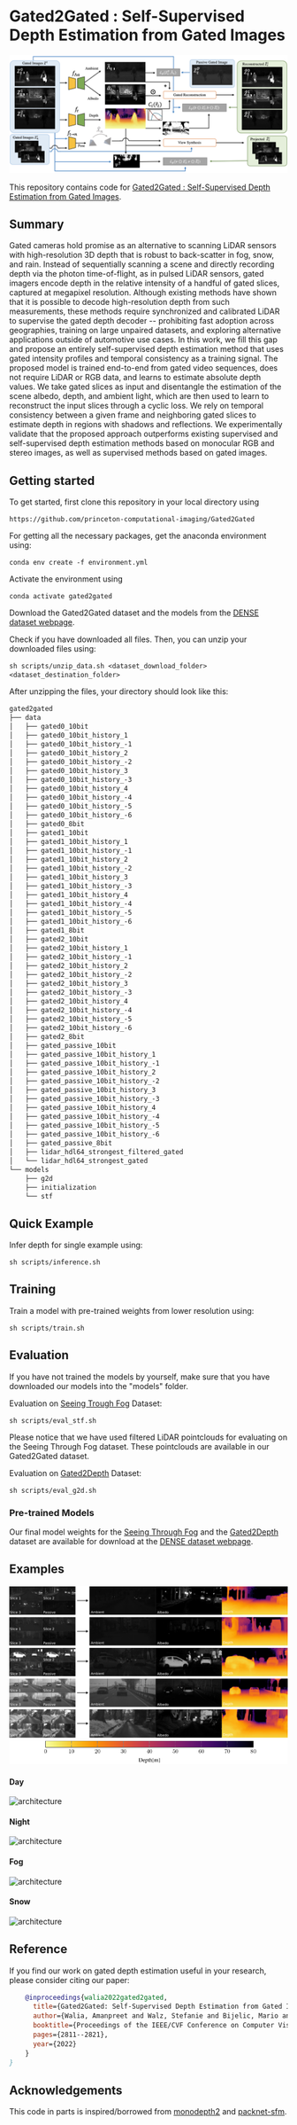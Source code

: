 # Gated2Gated : Self-Supervised Depth Estimation from Gated Images

![architecture](assets/imgs/architecture.png)

This repository contains code for [Gated2Gated : Self-Supervised Depth Estimation from Gated Images](https://arxiv.org/pdf/2112.02416.pdf). 
<!--Dataset will also be published soon.-->

## Summary
Gated cameras hold promise as an alternative to scanning LiDAR sensors with high-resolution 3D depth that is robust to back-scatter in fog, snow, and rain. Instead of sequentially scanning a scene and directly recording depth via the photon time-of-flight, as in pulsed LiDAR sensors, gated imagers encode depth in the relative intensity of a handful of gated slices, captured at megapixel resolution. Although existing methods have shown that it is possible to decode high-resolution depth from such measurements, these methods require synchronized and calibrated LiDAR to supervise the gated depth decoder -- prohibiting fast adoption across geographies, training on large unpaired datasets, and exploring alternative applications outside of automotive use cases. In this work, we fill this gap and propose an entirely self-supervised depth estimation method that uses gated intensity profiles and temporal consistency as a training signal. The proposed model is trained end-to-end from gated video sequences, does not require LiDAR or RGB data, and learns to estimate absolute depth values. We take gated slices as input and disentangle the estimation of the scene albedo, depth, and ambient light, which are then used to learn to reconstruct the input slices through a cyclic loss. We rely on temporal consistency between a given frame and neighboring gated slices to estimate depth in regions with shadows and reflections. We experimentally validate that the proposed approach outperforms existing supervised and self-supervised depth estimation methods based on monocular RGB and stereo images, as well as supervised methods based on gated images.

## Getting started
To get started, first clone this repository in your local directory using 

```
https://github.com/princeton-computational-imaging/Gated2Gated
```
For getting all the necessary packages, get the anaconda environment using:
```
conda env create -f environment.yml
```
Activate the environment using
```
conda activate gated2gated
```

Download the Gated2Gated dataset and the models from the [DENSE dataset webpage](https://www.uni-ulm.de/en/in/driveu/projects/dense-datasets).

Check if you have downloaded all files. Then, you can unzip your downloaded files using:
```
sh scripts/unzip_data.sh <dataset_download_folder> <dataset_destination_folder>
```

After unzipping the files, your directory should look like this:
```
gated2gated
├── data
│   ├── gated0_10bit
│   ├── gated0_10bit_history_1
│   ├── gated0_10bit_history_-1
│   ├── gated0_10bit_history_2
│   ├── gated0_10bit_history_-2
│   ├── gated0_10bit_history_3
│   ├── gated0_10bit_history_-3
│   ├── gated0_10bit_history_4
│   ├── gated0_10bit_history_-4
│   ├── gated0_10bit_history_-5
│   ├── gated0_10bit_history_-6
│   ├── gated0_8bit
│   ├── gated1_10bit
│   ├── gated1_10bit_history_1
│   ├── gated1_10bit_history_-1
│   ├── gated1_10bit_history_2
│   ├── gated1_10bit_history_-2
│   ├── gated1_10bit_history_3
│   ├── gated1_10bit_history_-3
│   ├── gated1_10bit_history_4
│   ├── gated1_10bit_history_-4
│   ├── gated1_10bit_history_-5
│   ├── gated1_10bit_history_-6
│   ├── gated1_8bit
│   ├── gated2_10bit
│   ├── gated2_10bit_history_1
│   ├── gated2_10bit_history_-1
│   ├── gated2_10bit_history_2
│   ├── gated2_10bit_history_-2
│   ├── gated2_10bit_history_3
│   ├── gated2_10bit_history_-3
│   ├── gated2_10bit_history_4
│   ├── gated2_10bit_history_-4
│   ├── gated2_10bit_history_-5
│   ├── gated2_10bit_history_-6
│   ├── gated2_8bit
│   ├── gated_passive_10bit
│   ├── gated_passive_10bit_history_1
│   ├── gated_passive_10bit_history_-1
│   ├── gated_passive_10bit_history_2
│   ├── gated_passive_10bit_history_-2
│   ├── gated_passive_10bit_history_3
│   ├── gated_passive_10bit_history_-3
│   ├── gated_passive_10bit_history_4
│   ├── gated_passive_10bit_history_-4
│   ├── gated_passive_10bit_history_-5
│   ├── gated_passive_10bit_history_-6
│   ├── gated_passive_8bit
│   ├── lidar_hdl64_strongest_filtered_gated
│   └── lidar_hdl64_strongest_gated
└── models
    ├── g2d
    ├── initialization
    └── stf
```

## Quick Example
Infer depth for single example using:
```
sh scripts/inference.sh
```
## Training
Train a model with pre-trained weights from lower resolution using:

```
sh scripts/train.sh
```

## Evaluation
If you have not trained the models by yourself, make sure that you have downloaded our models into the "models" folder.

Evaluation on [Seeing Trough Fog](https://openaccess.thecvf.com/content_CVPR_2020/papers/Bijelic_Seeing_Through_Fog_Without_Seeing_Fog_Deep_Multimodal_Sensor_Fusion_CVPR_2020_paper.pdf) Dataset:
```
sh scripts/eval_stf.sh
```
Please notice that we have used filtered LiDAR pointclouds for evaluating on the Seeing Through Fog dataset. These pointclouds are available in our Gated2Gated dataset.

Evaluation on [Gated2Depth](https://openaccess.thecvf.com/content_ICCV_2019/papers/Gruber_Gated2Depth_Real-Time_Dense_Lidar_From_Gated_Images_ICCV_2019_paper.pdf) Dataset:
```
sh scripts/eval_g2d.sh
```

<!-- ## Evaluation
For downloading the final weights, please refer to [here](weights/final/README.md).

**TBC** -->

<!-- ## Additional Material -->

### Pre-trained Models
Our final model weights for the [Seeing Through Fog](https://openaccess.thecvf.com/content_CVPR_2020/papers/Bijelic_Seeing_Through_Fog_Without_Seeing_Fog_Deep_Multimodal_Sensor_Fusion_CVPR_2020_paper.pdf) and the [Gated2Depth](https://openaccess.thecvf.com/content_ICCV_2019/papers/Gruber_Gated2Depth_Real-Time_Dense_Lidar_From_Gated_Images_ICCV_2019_paper.pdf) dataset are available for download at the [DENSE dataset webpage](https://www.uni-ulm.de/en/in/driveu/projects/dense-datasets).

## Examples

![architecture](assets/imgs/albedo_ambient_examples.png)
![architecture](assets/imgs/cbar.png)
#### Day
![architecture](assets/gifs/day.gif)

#### Night
![architecture](assets/gifs/night.gif)

#### Fog
![architecture](assets/gifs/fog.gif)

#### Snow
![architecture](assets/gifs/snow.gif)

## Reference
If you find our work on gated depth estimation useful in your research, please consider citing our paper:

```bib
    @inproceedings{walia2022gated2gated,
      title={Gated2Gated: Self-Supervised Depth Estimation from Gated Images},
      author={Walia, Amanpreet and Walz, Stefanie and Bijelic, Mario and Mannan, Fahim and Julca-Aguilar, Frank and Langer, Michael and Ritter, Werner and Heide, Felix},
      booktitle={Proceedings of the IEEE/CVF Conference on Computer Vision and Pattern Recognition},
      pages={2811--2821},
      year={2022}
    }
}
```

## Acknowledgements

This code in parts is inspired/borrowed from [monodepth2](https://github.com/nianticlabs/monodepth2) and [packnet-sfm](https://github.com/TRI-ML/packnet-sfm).

